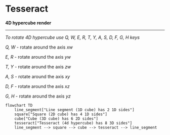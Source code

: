 # Tesseract

**4D hypercube render**

---

*To rotate 4D hypercube use Q, W, E, R, T, Y, A, S, D, F, G, H keys*

*Q, W* - rotate around the axis *xw*

*E, R* - rotate around the axis *yw*

*T, Y* - rotate around the axis *zw*

*A, S* - rotate around the axis *xy*

*D, F* - rotate around the axis *xz*

*G, H* - rotate around the axis *yz*



```mermaid
flowchart TD
    line_segment["Line segment (1D cube) has 2 1D sides"]
    square["Square (2D cube) has 4 1D sides"]
    cube["Cube (3D cube) has 6 2D sides"]
    tesseract["Tesseract (4d hypercube) has 8 3D sides"]
    line_segment --> square --> cube --> tesseract --> line_segment
```